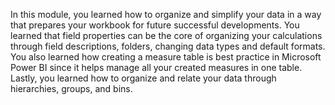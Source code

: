In this module, you learned how to organize and simplify your data in a way that prepares your workbook for future successful developments. You learned that field properties can be the core of organizing your calculations through field descriptions, folders, changing data types and default formats. You also learned how creating a measure table is best practice in Microsoft Power BI since it helps manage all your created measures in one table. Lastly, you learned how to organize and relate your data through hierarchies, groups, and bins.
